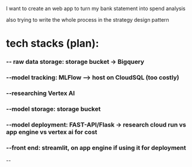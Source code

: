 
I want to create an web app to turn my bank statement into spend analysis

also trying to write the whole process in the strategy design pattern


# tech stacks (plan):
### -- raw data storage: storage bucket -> Bigquery
### --model tracking: MLFlow --> host on CloudSQL (too costly)
### --researching Vertex AI
### --model storage: storage bucket
### --model deployment: FAST-API/Flask -> research cloud run vs app engine vs vertex ai for cost
### --front end: streamlit, on app engine if using it for deployment

--